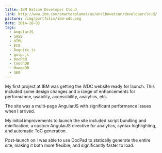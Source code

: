 ```yaml
---
title: IBM Watson Developer Cloud
link: http://www.ibm.com/smarterplanet/us/en/ibmwatson/developercloud/
picture: /img/portfolio/ibm-wdc.png
date: 2014-10-08
tags:
  - AngularJS
  - SASS
  - HTML
  - ECO
  - Require.js
  - gulp.js
  - DocPad
  - CouchDB
  - MongoDB
  - SEO
---
```


My first project at IBM was getting the WDC website ready for launch. This included some design changes and
a range of enhancements for performance, usability, accessibility, analytics, etc.

The site was a multi-page AngularJS with significant performance issues when I arrived. 

My initial improvements to launch the site included script bundling and minification, a custom AngularJS directive for analytics, syntax highlighting, and automatic ToC generation.

Post-launch on I was able to use DocPad to statically generate the entire site, making it both more flexible, and significantly faster to load.

